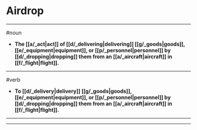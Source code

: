 # Airdrop
---
#noun
- **The [[a/_act|act]] of [[d/_delivering|delivering]] [[g/_goods|goods]], [[e/_equipment|equipment]], or [[p/_personnel|personnel]] by [[d/_dropping|dropping]] them from an [[a/_aircraft|aircraft]] in [[f/_flight|flight]].**
---
#verb
- **To [[d/_delivery|delivery]] [[g/_goods|goods]], [[e/_equipment|equipment]], or [[p/_personnel|personnel]] by [[d/_dropping|dropping]] them from an [[a/_aircraft|aircraft]] in [[f/_flight|flight]].**
---
---
